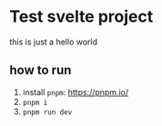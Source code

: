 # Test svelte project

this is just a hello world

## how to run

1. install `pnpm`: <https://pnpm.io/>
2. `pnpm i`
3. `pnpm run dev`

